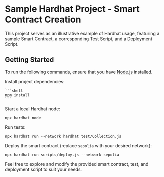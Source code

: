 # Sample Hardhat Project - Smart Contract Creation

This project serves as an illustrative example of Hardhat usage, featuring a sample Smart Contract, a corresponding Test Script, and a Deployment Script.

## Getting Started

To run the following commands, ensure that you have [Node.js](https://nodejs.org) installed.

Install project dependencies:

    ```shell
    npm install
    ```

Start a local Hardhat node:

```shell
npx hardhat node
```

Run tests:

```shell
npx hardhat run --network hardhat test/Collection.js
```

Deploy the smart contract (replace `sepolia` with your desired network):

```shell
npx hardhat run scripts/deploy.js --network sepolia
```

Feel free to explore and modify the provided smart contract, test, and deployment script to suit your needs.
